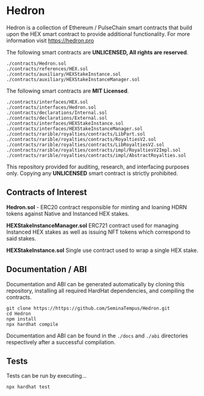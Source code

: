 # Hedron

Hedron is a collection of Ethereum / PulseChain smart contracts that build upon the HEX smart contract to provide additional functionality. For more information visit https://hedron.pro


The following smart contracts are **UNLICENSED, All rights are reserved**. 

    ./contracts/Hedron.sol
    ./contracts/references/HEX.sol
    ./contracts/auxiliary/HEXStakeInstance.sol
    ./contracts/auxiliary/HEXStakeInstanceManager.sol


The following smart contracts are **MIT Licensed**. 

    ./contracts/interfaces/HEX.sol
    ./contracts/interfaces/Hedron.sol
    ./contracts/declarations/Internal.sol
    ./contracts/declarations/External.sol
    ./contracts/interfaces/HEXStakeInstance.sol
    ./contracts/interfaces/HEXStakeInstanceManager.sol
    ./contracts/rarible/royalties/contracts/LibPart.sol
    ./contracts/rarible/royalties/contracts/RoyaltiesV2.sol
    ./contracts/rarible/royalties/contracts/LibRoyaltiesV2.sol
    ./contracts/rarible/royalties/contracts/impl/RoyaltiesV2Impl.sol
    ./contracts/rarible/royalties/contracts/impl/AbstractRoyalties.sol


This repository provided for auditing, research, and interfacing purposes only. Copying any **UNLICENSED** smart contract is strictly prohibited.


## Contracts of Interest

**Hedron.sol** - ERC20 contract responsible for minting and loaning HDRN tokens against Native and Instanced HEX stakes.

**HEXStakeInstanceManager.sol** ERC721 contract used for managing Instanced HEX stakes as well as issuing NFT tokens which correspond to said stakes.
 
**HEXStakeInstance.sol** Single use contract used to wrap a single HEX stake.

## Documentation / ABI

Documentation and ABI can be generated automatically by cloning this repository, installing all required HardHat dependencies, and compiling the contracts.

    git clone https://https://github.com/SeminaTempus/Hedron.git
    cd Hedron
    npm install
    npx hardhat compile

Documentation and ABI can be found in the `./docs` and `./abi` directories respectively after a successful compilation.

## Tests

Tests can be run by executing...

    npx hardhat test
